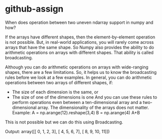 # github-assign
When does operation between two uneven ndarray support in numpy and how?

If the arrays have different shapes, then the element-by-element operation is not possible. But, in real-world applications, you will rarely come across arrays that have the same shape. So Numpy also provides the ability to do arithmetic operations on arrays with different shapes. That ability is called broadcasting.

Although you can do arithmetic operations on arrays with wide-ranging shapes, there are a few limitations. So, it helps us to know the broadcasting rules before we look at a few examples. In general, you can do arithmetic operations between two arrays of different shapes, if:

- The size of each dimension is the same, or
- The size of one of the dimensions is one
And you can use these rules to perform operations even between a ten-dimensional array and a two-dimensional array. The dimensionality of the arrays does not matter.
Example:
A = np.arange(12).reshape(3,4)
B = np.arange(4)
A+B

This is not possible but we can do this using Broadcasting.

Output:
array([[ 0, 1, 2, 3],
[ 4, 5, 6, 7],
[ 8, 9, 10, 11]])
